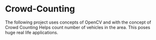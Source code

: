 # Crowd-Counting
The following project uses concepts of OpenCV and with the concept of Crowd Counting Helps count number of vehicles in the area. This poses huge real life applications. 
